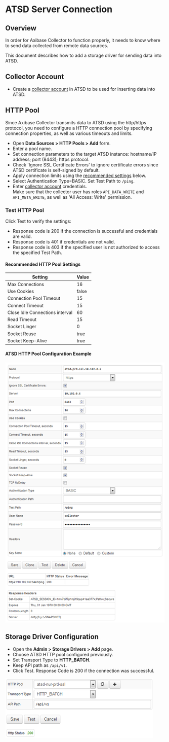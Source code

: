 # ATSD Server Connection

## Overview

In order for Axibase Collector to function properly, it needs to know where to send data collected from remote data sources.

This document describes how to add a storage driver for sending data into ATSD.

## Collector Account

* Create a [collector account](https://github.com/axibase/atsd/blob/master/administration/collector-account.md) in ATSD to be used for inserting data into ATSD.

## HTTP Pool

Since Axibase Collector transmits data to ATSD using the http/https protocol, you need to configure a HTTP connection pool by specifying connection properties, as well as various timeouts and limits.

* Open **Data Sources > HTTP Pools > Add** form.
* Enter a pool name.
* Set connection parameters to the target ATSD instance: hostname/IP address; port (8443); https protocol.
* Check 'Ignore SSL Certificate Errors' to ignore certificate errors since ATSD certificate is self-signed by default.
* Apply connection limits using the [recommended settings](#recommended-pool-settings) below.
* Select Authentication Type=BASIC. Set Test Path to `/ping`.
* Enter [collector account](https://github.com/axibase/atsd/blob/master/administration/collector-account.md) credentials. <br>Make sure that the collector user has roles `API_DATA_WRITE` and `API_META_WRITE`, as well as 'All Access: Write' permission.

### Test HTTP Pool

Click Test to verify the settings:

* Response code is 200 if the connection is successful and credentials are valid.
* Response code is 401 if credentials are not valid.
* Response code is 403 if the specified user is not authorized to access the specified Test Path.

#### Recommended HTTP Pool Settings

**Setting** | **Value**
----- | -----
Max Connections | 16
Use Cookies | false
Connection Pool Timeout | 15
Connect Timeout | 15
Close Idle Connections interval | 60
Read Timeout | 15
Socket Linger | 0
Socket Reuse | true
Socket Keep-Alive | true

#### ATSD HTTP Pool Configuration Example

![ATSD HTTP Pool](images/atsd_pool.png)

## Storage Driver Configuration

* Open the **Admin > Storage Drivers > Add** page.
* Choose ATSD HTTP pool configured previously.
* Set Transport Type to **HTTP_BATCH**.
* Keep API path as `/api/v1`.
* Click Test. Response Code is 200 if the connection was successful.

![ATSD Server Test](images/atsd_server.png)